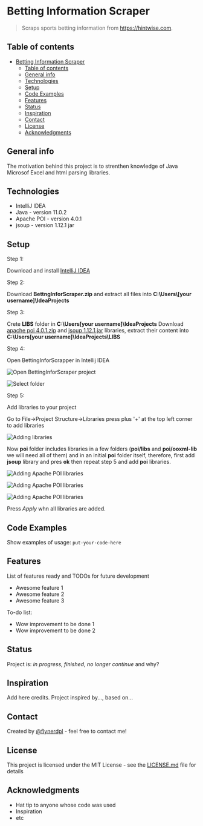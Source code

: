# Betting Information Scraper
> Scraps sports betting information from https://hintwise.com.

## Table of contents

- [Betting Information Scraper](#betting-information-scraper)
  - [Table of contents](#table-of-contents)
  - [General info](#general-info)
  - [Technologies](#technologies)
  - [Setup](#setup)
  - [Code Examples](#code-examples)
  - [Features](#features)
  - [Status](#status)
  - [Inspiration](#inspiration)
  - [Contact](#contact)
  - [License](#license)
  - [Acknowledgments](#acknowledgments)

## General info
The motivation behind this project is to strenthen knowledge of Java Microsof Excel and html parsing libraries.

## Technologies
* IntelliJ IDEA
* Java - version 11.0.2
* Apache POI - version 4.0.1
* jsoup - version 1.12.1 jar

## Setup
Step 1:

Download and install [IntelliJ IDEA](https://www.jetbrains.com/idea/download/#section=windows)

Step 2: 

Download **BettngInforScraper.zip** and extract all files into **C:\Users\\[your username]\IdeaProjects**

Step 3: 

Crete **LIBS** folder in **C:\Users\[your username]\IdeaProjects**
Download [apache poi 4.0.1.zip](https://archive.apache.org/dist/poi/release/bin/) and [jsoup 1.12.1.jar](https://jar-download.com/artifacts/org.jsoup/jsoup/1.12.1/source-code) libraries, extract their content into **C:\Users\[your username]\IdeaProjects\LIBS**

Step 4:

Open BettingInforScrapper in Intellij IDEA

![Open BettingInforScraper project](https://github.com/Atom0713/README_Images/blob/master/BettingInfoScraper/Folder_path.png)

![Select folder](https://github.com/Atom0713/README_Images/blob/master/BettingInfoScraper/Open_Project.png)

Step 5:

Add libraries to your project

Go to File->Project Structure->Libraries  press plus '+' at the top left corner to add libraries

![Adding libraries](https://github.com/Atom0713/README_Images/blob/master/BettingInfoScraper/adding_lib_1.png)

Now **poi** folder includes libraries in a few folders (**poi/libs** and **poi/ooxml-lib** we will need all of them) and in an initial **poi** folder itself, therefore, first add **jsoup** library and pres **ok** then repeat step 5 and add **poi** libraries.

![Adding Apache POI libraries](https://github.com/Atom0713/README_Images/blob/master/BettingInfoScraper/adding_poi_lib_1.png)

![Adding Apache POI libraries](https://github.com/Atom0713/README_Images/blob/master/BettingInfoScraper/adding_poi_lib_2.png)

![Adding Apache POI libraries](https://github.com/Atom0713/README_Images/blob/master/BettingInfoScraper/adding_poi_lib_3.png)

Press *Apply* whn all libraries are added.



## Code Examples
Show examples of usage:
`put-your-code-here`

## Features
List of features ready and TODOs for future development
* Awesome feature 1
* Awesome feature 2
* Awesome feature 3

To-do list:
* Wow improvement to be done 1
* Wow improvement to be done 2

## Status
Project is: _in progress_, _finished_, _no longer continue_ and why?

## Inspiration
Add here credits. Project inspired by..., based on...

## Contact
Created by [@flynerdpl](https://www.flynerd.pl/) - feel free to contact me!
## License

This project is licensed under the MIT License - see the [LICENSE.md](LICENSE.md) file for details

## Acknowledgments

* Hat tip to anyone whose code was used
* Inspiration
* etc
